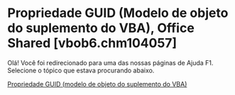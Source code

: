 
# Propriedade GUID (Modelo de objeto do suplemento do VBA), Office Shared [vbob6.chm104057]

Olá! Você foi redirecionado para uma das nossas páginas de Ajuda F1. Selecione o tópico que estava procurando abaixo.

[Propriedade GUID (modelo de objeto do suplemento do VBA)](http://msdn.microsoft.com/library/a41a6b05-8883-c7f3-0cb3-06c60e99d428%28Office.15%29.aspx)
